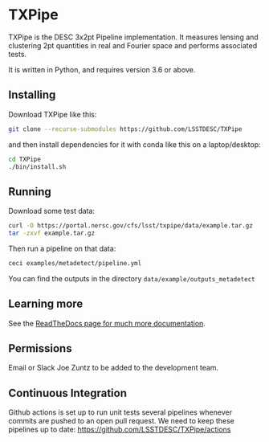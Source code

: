 TXPipe
======

TXPipe is the DESC 3x2pt Pipeline implementation. It measures lensing and clustering 2pt quantities in real and Fourier space and performs associated tests.

It is written in Python, and requires version 3.6 or above.


Installing
----------

Download TXPipe like this:

```bash
git clone --recurse-submodules https://github.com/LSSTDESC/TXPipe
```

and then install dependencies for it with conda like this on a laptop/desktop:

```bash
cd TXPipe
./bin/install.sh
```


Running
-------

Download some test data:

```bash
curl -O https://portal.nersc.gov/cfs/lsst/txpipe/data/example.tar.gz
tar -zxvf example.tar.gz
```

Then run a pipeline on that data:

```bash
ceci examples/metadetect/pipeline.yml
```

You can find the outputs in the directory `data/example/outputs_metadetect`



Learning more
-------------

See the [ReadTheDocs page for much more documentation](https://txpipe.readthedocs.io/en/).


Permissions
-----------

Email or Slack Joe Zuntz to be added to the development team.


Continuous Integration
----------------------

Github actions is set up to run unit tests several pipelines whenever commits are pushed to an open pull request.  We need to keep these pipelines up to date: https://github.com/LSSTDESC/TXPipe/actions

